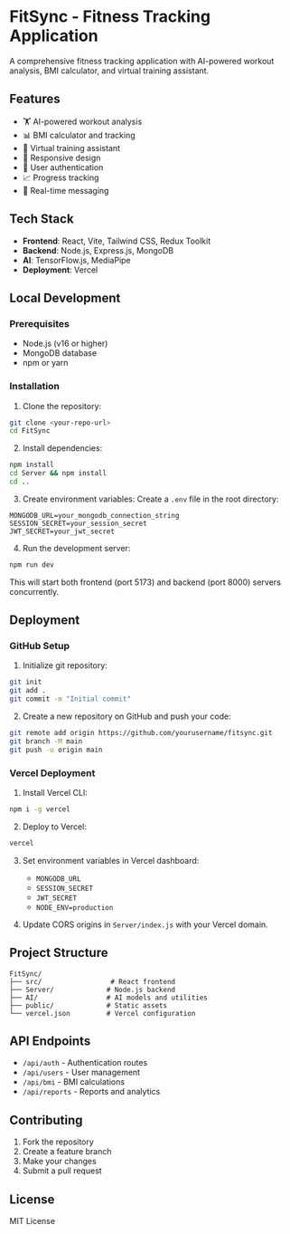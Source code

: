 # FitSync - Fitness Tracking Application

A comprehensive fitness tracking application with AI-powered workout analysis, BMI calculator, and virtual training assistant.

## Features

- 🏋️ AI-powered workout analysis
- 📊 BMI calculator and tracking
- 🤖 Virtual training assistant
- 📱 Responsive design
- 🔐 User authentication
- 📈 Progress tracking
- 💬 Real-time messaging

## Tech Stack

- **Frontend**: React, Vite, Tailwind CSS, Redux Toolkit
- **Backend**: Node.js, Express.js, MongoDB
- **AI**: TensorFlow.js, MediaPipe
- **Deployment**: Vercel

## Local Development

### Prerequisites

- Node.js (v16 or higher)
- MongoDB database
- npm or yarn

### Installation

1. Clone the repository:
```bash
git clone <your-repo-url>
cd FitSync
```

2. Install dependencies:
```bash
npm install
cd Server && npm install
cd ..
```

3. Create environment variables:
Create a `.env` file in the root directory:
```env
MONGODB_URL=your_mongodb_connection_string
SESSION_SECRET=your_session_secret
JWT_SECRET=your_jwt_secret
```

4. Run the development server:
```bash
npm run dev
```

This will start both frontend (port 5173) and backend (port 8000) servers concurrently.

## Deployment

### GitHub Setup

1. Initialize git repository:
```bash
git init
git add .
git commit -m "Initial commit"
```

2. Create a new repository on GitHub and push your code:
```bash
git remote add origin https://github.com/yourusername/fitsync.git
git branch -M main
git push -u origin main
```

### Vercel Deployment

1. Install Vercel CLI:
```bash
npm i -g vercel
```

2. Deploy to Vercel:
```bash
vercel
```

3. Set environment variables in Vercel dashboard:
   - `MONGODB_URL`
   - `SESSION_SECRET`
   - `JWT_SECRET`
   - `NODE_ENV=production`

4. Update CORS origins in `Server/index.js` with your Vercel domain.

## Project Structure

```
FitSync/
├── src/                 # React frontend
├── Server/             # Node.js backend
├── AI/                 # AI models and utilities
├── public/             # Static assets
└── vercel.json         # Vercel configuration
```

## API Endpoints

- `/api/auth` - Authentication routes
- `/api/users` - User management
- `/api/bmi` - BMI calculations
- `/api/reports` - Reports and analytics

## Contributing

1. Fork the repository
2. Create a feature branch
3. Make your changes
4. Submit a pull request

## License

MIT License
